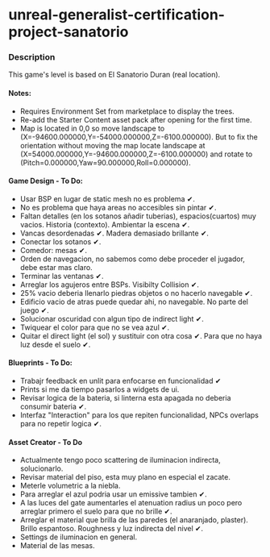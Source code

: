 # unreal-generalist-certification-project-sanatorio

### Description

This game's level is based on El Sanatorio Duran (real location).

#### Notes:

- Requires Environment Set from marketplace to display the trees.
- Re-add the Starter Content asset pack after opening for the first time.
- Map is located in 0,0 so move landscape to (X=-94600.000000,Y=-54000.000000,Z=-6100.000000). But to fix the orientation without moving the map locate landscape at (X=54000.000000,Y=-94600.000000,Z=-6100.000000) and rotate to (Pitch=0.000000,Yaw=90.000000,Roll=0.000000).

#### Game Design - To Do:

* Usar BSP en lugar de static mesh no es problema ✔.
* No es problema que haya areas no accesibles sin pintar ✔.
* Faltan detalles (en los sotanos añadir tuberias), espacios(cuartos) muy vacios. Historia (contexto). Ambientar la escena ✔.
* Vancas desordenadas ✔. Madera demasiado brillante ✔.
* Conectar los sotanos ✔.
* Comedor: mesas ✔.
* Orden de navegacion, no sabemos como debe proceder el jugador, debe estar mas claro.
* Terminar las ventanas ✔.
* Arreglar los agujeros entre BSPs. Visibilty Collision ✔.
* 25% vacio deberia llenarlo piedras objetos o no hacerlo navegable ✔.
* Edificio vacio de atras puede quedar ahi, no navegable. No parte del juego ✔.
* Solucionar oscuridad con algun tipo de indirect light ✔.
* Twiquear el color para que no se vea azul ✔.
* Quitar el direct light (el sol) y sustituir con otra cosa ✔. Para que no haya luz desde el suelo ✔.

#### Blueprints - To Do:


* Trabajr feedback en unlit para enfocarse en funcionalidad ✔
* Prints si me da tiempo pasarlos a widgets de ui.
* Revisar logica de la bateria, si linterna esta apagada no deberia consumir bateria ✔. 
* Interfaz "Interaction" para los que repiten funcionalidad, NPCs overlaps para no repetir logica ✔.

#### Asset Creator - To Do

* Actualmente tengo poco scattering de iluminacion indirecta, solucionarlo.
* Revisar material del piso, esta muy plano en especial el zacate.
* Meterle volumetric a la niebla.
* Para arreglar el azul podria usar un emissive tambien ✔.
* A las luces del gate aumentarles el atenuation radius un poco pero arreglar primero el suelo para que no brille ✔.
* Arreglar el material que brilla de las paredes (el anaranjado, plaster). Brillo espantoso. Roughness y luz indirecta del nivel ✔.
* Settings de iluminacion en general.
* Material de las mesas.

